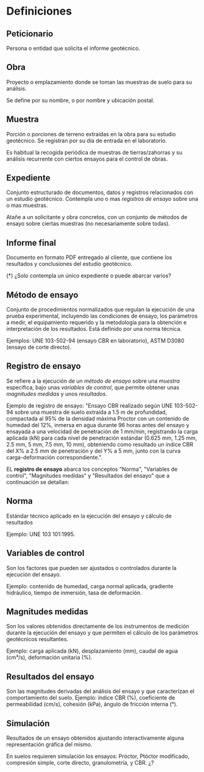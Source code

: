 # Definiciones


## Peticionario

  Persona o entidad que solicita el informe geotécnico.

## Obra

  Proyecto o emplazamiento donde se toman las muestras de suelo para su análisis.

  Se define por su nombre, o por nombre y ubicación postal.

## Muestra

  Porción o porciones de terreno extraídas en la obra para su estudio geotécnico.
  Se registran por su día de entrada en el laboratorio.

  Es habitual la recogida periódica de muestras de tierras/zahorras y su análisis recurrente con ciertos ensayos para el control de obras.

## Expediente

  Conjunto estructurado de documentos, datos y registros relacionados con un estudio geotécnico. Contempla uno o mas *registros de ensayo* sobre una o mas muestras.

  Atañe a un solicitante y obra concretos, con un conjunto de métodos de ensayo sobre ciertas muestras (no necesariamente sobre todas).

## Informe final

  Documento en formato PDF entregado al cliente, que contiene los resultados y conclusiones del estudio geotécnico.

  (*) ¿Solo contempla un único expediente o puede abarcar varios?

## Método de ensayo

  Conjunto de procedimientos normalizados que regulan la ejecución de una prueba experimental, incluyendo las condiciones de ensayo, los parámetros a medir, el equipamiento requerido y la metodología para la obtención e interpretación de los resultados. Está definido por una norma técnica.

  Ejemplos: UNE 103-502-94 (ensayo CBR en laboratorio), ASTM D3080 (ensayo de corte directo).

## Registro de ensayo

  Se refiere a la ejecución de un *método de ensayo* sobre una *muestra* específica, bajo unas *variables de control*, que permite obtener unas *magnitudes medidas* y unos  *resultados*.

  Ejemplo de registro de ensayo: "Ensayo CBR realizado según UNE 103-502-94 sobre una muestra de suelo extraída a 1.5 m de profundidad, compactada al 95% de la densidad máxima Proctor con un contenido de humedad del 12%, inmersa en agua durante 96 horas antes del ensayo y ensayada a una velocidad de penetración de 1 mm/min, registrando la carga aplicada (kN) para cada nivel de penetración estándar (0.625 mm, 1.25 mm, 2.5 mm, 5 mm, 7.5 mm, 10 mm), obteniendo como resultado un índice CBR del X% a 2.5 mm de penetración y del Y% a 5 mm, junto con la curva carga-deformación correspondiente.".

  EL **registro de ensayo** abarca los conceptos "Norma", "Variables de control", "Magnitudes medidas" y "Resultados del ensayo" que a continuación se detallan:

## Norma

  Estándar técnico aplicado en la ejecución del ensayo y cálculo de resultados

  Ejemplo: UNE 103 101:1995.

## Variables de control

  Son los factores que pueden ser ajustados o controlados durante la ejecución del ensayo.

  Ejemplo: contenido de humedad, carga normal aplicada, gradiente hidráulico, tiempo de inmersión, tasa de deformación.

## Magnitudes medidas

  Son los valores obtenidos directamente de los instrumentos de medición durante la ejecución del ensayo y que permiten el cálculo de los parámetros geotécnicos resultantes.

  Ejemplo: carga aplicada (kN), desplazamiento (mm), caudal de agua (cm³/s), deformación unitaria (%).

## Resultados del ensayo

  Son las magnitudes derivadas del análisis del ensayo y que caracterizan el comportamiento del suelo. Ejemplo: índice CBR (%), coeficiente de permeabilidad (cm/s), cohesión (kPa), ángulo de fricción interna (°).

## Simulación

Resultados de un ensayo obtenidos ajustando interactivamente alguna representación gráfica del mismo.

En suelos requieren simulación los ensayos: Próctor, Ptóctor modificado, compresión simple, corte directo, granulometría, y CBR. ¿?
